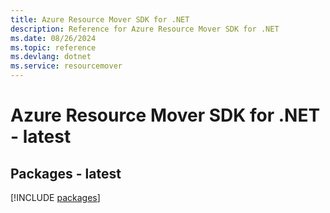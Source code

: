 ```yaml
---
title: Azure Resource Mover SDK for .NET
description: Reference for Azure Resource Mover SDK for .NET
ms.date: 08/26/2024
ms.topic: reference
ms.devlang: dotnet
ms.service: resourcemover
---
```

# Azure Resource Mover SDK for .NET - latest
## Packages - latest
[!INCLUDE [packages](resource-mover-index.md)]